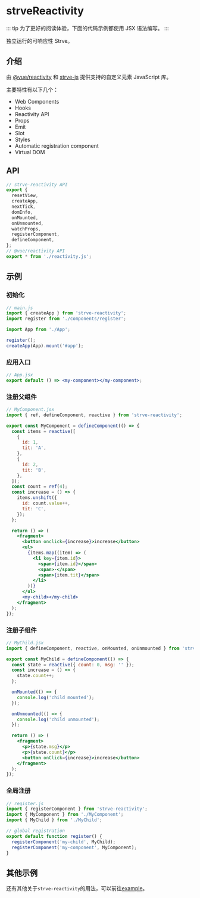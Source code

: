# strveReactivity

::: tip
为了更好的阅读体验，下面的代码示例都使用 JSX 语法编写。
:::

独立运行的可响应性 Strve。

## 介绍

由 [@vue/reactivity](https://github.com/vuejs/core/tree/main/packages/reactivity) 和 [strve-js](https://github.com/strveJs/strve) 提供支持的自定义元素 JavaScript 库。

主要特性有以下几个：

- Web Components
- Hooks
- Reactivity API
- Props
- Emit
- Slot
- Styles
- Automatic registration component
- Virtual DOM

## API

```js
// strve-reactivity API
export {
  resetView,
  createApp,
  nextTick,
  domInfo,
  onMounted,
  onUnmounted,
  watchProps,
  registerComponent,
  defineComponent,
};
// @vue/reactivity API
export * from './reactivity.js';
```

## 示例

### 初始化

```js
// main.js
import { createApp } from 'strve-reactivity';
import register from './components/register';

import App from './App';

register();
createApp(App).mount('#app');
```

### 应用入口

```jsx
// App.jsx
export default () => <my-component></my-component>;
```

### 注册父组件

```jsx
// MyComponent.jsx
import { ref, defineComponent, reactive } from 'strve-reactivity';

export const MyComponent = defineComponent(() => {
  const items = reactive([
    {
      id: 1,
      tit: 'A',
    },
    {
      id: 2,
      tit: 'B',
    },
  ]);
  const count = ref(4);
  const increase = () => {
    items.unshift({
      id: count.value++,
      tit: 'C',
    });
  };

  return () => (
    <fragment>
      <button onclick={increase}>increase</button>
      <ul>
        {items.map((item) => (
          <li key={item.id}>
            <span>{item.id}</span>
            <span>-</span>
            <span>{item.tit}</span>
          </li>
        ))}
      </ul>
      <my-child></my-child>
    </fragment>
  );
});
```

### 注册子组件

```jsx
// MyChild.jsx
import { defineComponent, reactive, onMounted, onUnmounted } from 'strve-reactivity';

export const MyChild = defineComponent(() => {
  const state = reactive({ count: 0, msg: '' });
  const increase = () => {
    state.count++;
  };

  onMounted(() => {
    console.log('child mounted');
  });

  onUnmounted(() => {
    console.log('child unmounted');
  });

  return () => (
    <fragment>
      <p>{state.msg}</p>
      <p>{state.count}</p>
      <button onClick={increase}>increase</button>
    </fragment>
  );
});
```

### 全局注册

```js
// register.js
import { registerComponent } from 'strve-reactivity';
import { MyComponent } from './MyComponent';
import { MyChild } from './MyChild';

// global registration
export default function register() {
  registerComponent('my-child', MyChild);
  registerComponent('my-component', MyComponent);
}
```

## 其他示例

还有其他关于`strve-reactivity`的用法，可以前往[example](https://github.com/strveJs/strve-reactivity/tree/main/example)。
